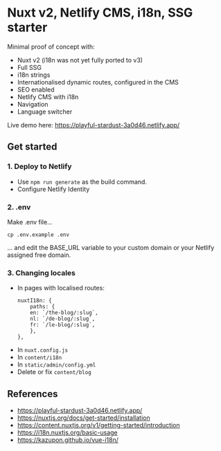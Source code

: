 # Nuxt v2, Netlify CMS, i18n, SSG starter

Minimal proof of concept with:

- Nuxt v2 (i18n was not yet fully ported to v3)
- Full SSG
- i18n strings
- Internationalised dynamic routes, configured in the CMS
- SEO enabled
- Netlify CMS with i18n
- Navigation
- Language switcher

Live demo here: <https://playful-stardust-3a0d46.netlify.app/>

## Get started

### 1. Deploy to Netlify

- Use `npm run generate` as the build command.
- Configure Netlify Identity

### 2. .env

Make .env file...
```shell
cp .env.example .env
```
... and edit the BASE_URL variable to your custom domain or your Netlify assigned free domain.

### 3. Changing locales

- In pages with localised routes:
    ```shell
    nuxtI18n: {
        paths: {
        en: `/the-blog/:slug`,
        nl: `/de-blog/:slug`,
        fr: `/le-blog/:slug`,
        },
    },
    ```
- In `nuxt.config.js`
- In `content/i18n`
- In `static/admin/config.yml`
- Delete or fix `content/blog`

## References
- <https://playful-stardust-3a0d46.netlify.app/>
- <https://nuxtjs.org/docs/get-started/installation>
- <https://content.nuxtjs.org/v1/getting-started/introduction>
- <https://i18n.nuxtjs.org/basic-usage>  
- <https://kazupon.github.io/vue-i18n/>